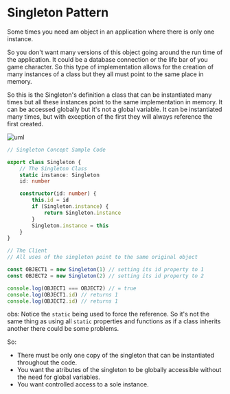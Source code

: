 # Singleton Pattern
Some times you need am object in an application where there is only one instance.

So you don't want many versions of this object going around the run time of the application. It could be a database connection or the life bar of you game character. So this type of implementation allows for the creation of many instances of a class but they all must point to the same place in memory.

So this is the Singleton's definition a class that can be instantiated many times but all these instances point to the same implementation in memory. It can be accessed globally but it's not a global  variable. It can be instantiated many times, but with exception of the first they will always reference the first created.

![uml](05.svg)

```typescript
// Singleton Concept Sample Code

export class Singleton {
    // The Singleton Class
    static instance: Singleton
    id: number

    constructor(id: number) {
        this.id = id
        if (Singleton.instance) {
            return Singleton.instance
        }
        Singleton.instance = this
    }
}

// The Client
// All uses of the singleton point to the same original object

const OBJECT1 = new Singleton(1) // setting its id property to 1
const OBJECT2 = new Singleton(2) // setting its id property to 2

console.log(OBJECT1 === OBJECT2) // = true
console.log(OBJECT1.id) // returns 1
console.log(OBJECT2.id) // returns 1
```
obs: Notice the `static` being used to force the reference. So it's not the same thing as using all `static` properties and functions as if a class inherits another there could be some problems.

So: 
- There must be only one copy of the singleton that can be instantiated throughout the code.
- You want the atributes of the singleton to be globally accessible without the need for global variables.
- You want controlled access to a sole instance.
